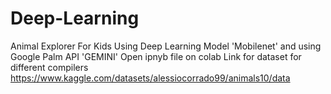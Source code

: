 # Deep-Learning
Animal Explorer For Kids Using Deep Learning Model 'Mobilenet' and using Google Palm API 'GEMINI' 
Open ipnyb file on colab
Link for dataset for different compilers https://www.kaggle.com/datasets/alessiocorrado99/animals10/data
